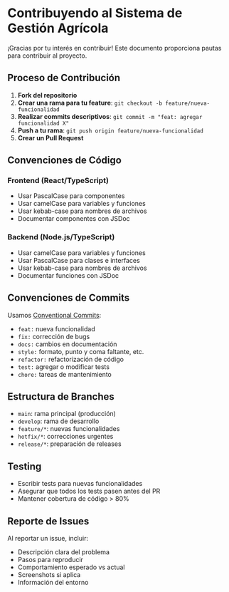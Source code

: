 # Contribuyendo al Sistema de Gestión Agrícola

¡Gracias por tu interés en contribuir! Este documento proporciona pautas para contribuir al proyecto.

## Proceso de Contribución

1. **Fork del repositorio**
2. **Crear una rama para tu feature**: `git checkout -b feature/nueva-funcionalidad`
3. **Realizar commits descriptivos**: `git commit -m "feat: agregar funcionalidad X"`
4. **Push a tu rama**: `git push origin feature/nueva-funcionalidad`
5. **Crear un Pull Request**

## Convenciones de Código

### Frontend (React/TypeScript)
- Usar PascalCase para componentes
- Usar camelCase para variables y funciones
- Usar kebab-case para nombres de archivos
- Documentar componentes con JSDoc

### Backend (Node.js/TypeScript)
- Usar camelCase para variables y funciones
- Usar PascalCase para clases e interfaces
- Usar kebab-case para nombres de archivos
- Documentar funciones con JSDoc

## Convenciones de Commits

Usamos [Conventional Commits](https://www.conventionalcommits.org/):

- `feat:` nueva funcionalidad
- `fix:` corrección de bugs
- `docs:` cambios en documentación
- `style:` formato, punto y coma faltante, etc.
- `refactor:` refactorización de código
- `test:` agregar o modificar tests
- `chore:` tareas de mantenimiento

## Estructura de Branches

- `main`: rama principal (producción)
- `develop`: rama de desarrollo
- `feature/*`: nuevas funcionalidades
- `hotfix/*`: correcciones urgentes
- `release/*`: preparación de releases

## Testing

- Escribir tests para nuevas funcionalidades
- Asegurar que todos los tests pasen antes del PR
- Mantener cobertura de código > 80%

## Reporte de Issues

Al reportar un issue, incluir:
- Descripción clara del problema
- Pasos para reproducir
- Comportamiento esperado vs actual
- Screenshots si aplica
- Información del entorno
